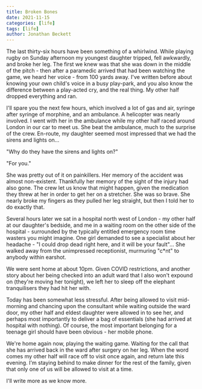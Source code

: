 ```yaml
---
title: Broken Bones
date: 2021-11-15
categories: [life]
tags: [life]
author: Jonathan Beckett
---
```


The last thirty-six hours have been something of a whirlwind. While playing rugby on Sunday afternoon my youngest daughter tripped, fell awkwardly, and broke her leg. The first we knew was that she was down in the middle of the pitch - then after a paramedic arrived that had been watching the game, we heard her voice - from 100 yards away. I've written before about knowing your own child's voice in a busy play-park, and you also know the difference between a play-acted cry, and the real thing. My other half dropped everything and ran.

I'll spare you the next few hours, which involved a lot of gas and air, syringe after syringe of morphine, and an ambulance. A helicopter was nearly involved. I went with her in the ambulance while my other half raced around London in our car to meet us. She beat the ambulance, much to the surprise of the crew. En-route, my daughter seemed most impressed that we had the sirens and lights on...

"Why do they have the sirens and lights on?"

"For you."

She was pretty out of it on painkillers. Her memory of the accident was almost non-existent. Thankfully her memory of the sight of the injury had also gone. The crew let us know that might happen, given the medication they threw at her in order to get her on a stretcher. She was so brave. She nearly broke my fingers as they pulled her leg straight, but then I told her to do exactly that.

Several hours later we sat in a hospital north west of London - my other half at our daughter's bedside, and me in a waiting room on the other side of the hospital - surrounded by the typically entitled emergency room time wasters you might imagine. One girl demanded to see a specialist about her headache - "I could drop dead right here, and it will be your fault"... She walked away from the unimpressed receptionist, murmuring "c*nt" to anybody within earshot.

We were sent home at about 10pm. Given COVID restrictions, and another story about her being checked into an adult ward that I also won't expound on (they're moving her tonight), we left her to sleep off the elephant tranquilisers they had hit her with.

Today has been somewhat less stressful. After being allowed to visit mid-morning and chancing upon the consultant while waiting outside the ward door, my other half and eldest daughter were allowed in to see her, and perhaps most importantly to deliver a bag of essentials (she had arrived at hospital with nothing). Of course, the most important belonging for a teenage girl should have been obvious - her mobile phone.

We're home again now, playing the waiting game. Waiting for the call that she has arrived back in the ward after surgery on her leg. When the word comes my other half will race off to visit once again, and return late this evening. I'm staying behind to make dinner for the rest of the family, given that only one of us will be allowed to visit at a time.

I'll write more as we know more.